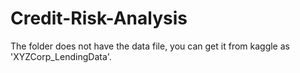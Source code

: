 # Credit-Risk-Analysis
The folder does not have the data file, you can get it from kaggle as 'XYZCorp_LendingData'.
 
